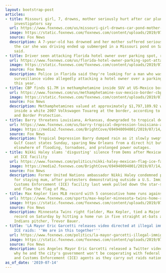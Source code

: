 ```yaml
---
layout: bootstrap-post
articles:
- title: Missouri girl, 7, drowns, mother seriously hurt after car plunges into pond,
    investigators say
  url: https://www.foxnews.com/us/missouri-girl-drowns-car-pond-mother-seriously-hurt
  image: https://static.foxnews.com/foxnews.com/content/uploads/2019/07/7-yo-girl-drowns-1.jpg
  source: Fox News
  description: A 7-year-old has drowned and her mother suffered serious injuries after
    the car she was driving ended up submerged in a Missouri pond on Saturday, investigators
    said.
- title: Driver seen attacking Florida hotel owner over parking spot, reports say
  url: https://www.foxnews.com/us/florida-hotel-owner-parking-spot-attack
  image: https://static.foxnews.com/foxnews.com/content/uploads/2019/07/Suspect-Florida.jpg
  source: Fox News
  description: Police in Florida said they're looking for a man who was spotted on
    surveillance video allegedly attacking a hotel owner over a parking spot earlier
    this year.
- title: CBP finds $1.7M in methamphetamine inside SUV at US-Mexico border
  url: https://www.foxnews.com/us/methamphetamine-suv-mexico-border-cbp
  image: https://static.foxnews.com/foxnews.com/content/uploads/2019/07/Methamphetamine-Seizure_CBP-Brownsville.jpg
  source: Fox News
  description: Methamphetamines valued at approximately $1,797,189.92 were found hidden
    inside a white 2007 Volkswagen Touareg at the border, according to U.S. Customs
    and Border Protection.
- title: Barry threatens Louisiana, Arkansas, downgraded to tropical depression
  url: https://www.foxnews.com/us/barry-tropical-depression-louisiana-arkansas
  image: https://media2.foxnews.com/BrightCove/694940094001/2019/07/14/694940094001_6059073294001_6059083488001-vs.jpg
  source: Fox News
  description: Tropical Depression Barry dumped rain as it slowly swept inland through
    Gulf Coast states Sunday, sparing New Orleans from a direct hit but stoking fears
    elsewhere of flooding, tornadoes, and prolonged power outages.
- title: Nikki Haley slams 'disgusting' silence from Dems after Mexican flag raised
    at ICE facility
  url: https://www.foxnews.com/politics/nikki-haley-mexican-flag-ice-facility-democrats-disgusting-silence
  image: https://media2.foxnews.com/BrightCove/694940094001/2019/07/14/694940094001_6058990412001_6058990510001-vs.jpg
  source: Fox News
  description: Former United Nations ambassador Nikki Haley condemned prominent Democrats
    for staying mum, after protesters demonstrating outside a U.S. Immigration and
    Customs Enforcement (ICE) facility last week pulled down the star-spangled banner
    and flew the flag of Me…
- title: Max Kepler ties MLB record with 5 consecutive home runs against Trevor Bauer
  url: https://www.foxnews.com/sports/max-kepler-minnesota-twins-home-runs-trevor-bauer-record
  image: https://static.foxnews.com/foxnews.com/content/uploads/2019/07/indian-pitcher-.jpg
  source: Fox News
  description: Minnesota Twins right fielder, Max Kepler, tied a Major League Baseball
    record on Saturday by hitting a home run in five straight at-bats against Cleveland
    Indians pitcher, Trevor Bauer.
- title: 'LA Mayor Eric Garcetti releases video directed at illegal immigrants amid
    ICE raids: ''We are in this together'''
  url: https://www.foxnews.com/politics/la-mayor-garcetti-illegal-immigrants-ice-raids
  image: https://static.foxnews.com/foxnews.com/content/uploads/2019/07/Garcetti-immigration-Split_twitter-Getty.jpg
  source: Fox News
  description: Los Angeles Mayor Eric Garcetti released a Twitter video Saturday explaining
    why he and the city's government won't be cooperating with federal Immigration
    and Customs Enforcement (ICE) agents as they carry out raids nationwide.
as_of_date: '2019-07-14'
---
```


